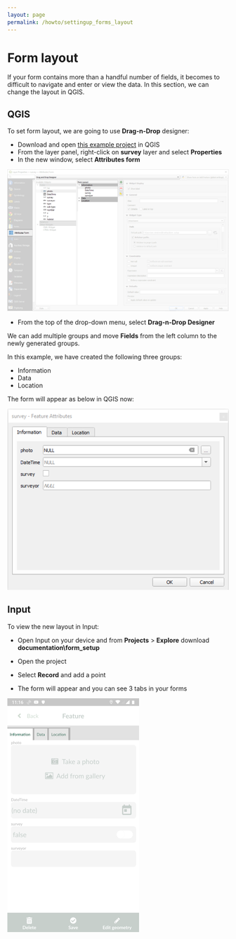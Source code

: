 ```yaml
---
layout: page
permalink: /howto/settingup_forms_layout
---
```

# Form layout
If your form contains more than a handful number of fields, it becomes to difficult to navigate and enter or view the data. In this section, we can change the layout in QGIS.

## QGIS

To set form layout, we are going to use **Drag-n-Drop** designer:

  - Download and open [this example project](https://public.cloudmergin.com/projects/documentation/form_setup/tree) in QGIS
  - From the layer panel, right-click on **survey** layer and select **Properties**
  - In the new window, select **Attributes form**


![photos](../images/qgis_forms_layout.png)

  - From the top of the drop-down menu, select **Drag-n-Drop Designer**

We can add multiple groups and move **Fields** from the left column to the newly generated groups.

In this example, we have created the following three groups:
  - Information
  - Data
  - Location

The form will appear as below in QGIS now:

![photos](../images/qgis_forms_layout_attribute.png)

## Input

To view the new layout in Input:

- Open Input on your device and from **Projects** > **Explore** download **documentation\form_setup**

- Open the project
- Select **Record** and add a point
- The form will appear and you can see 3 tabs in your forms

![photos](../images/input_forms_layout.png)
